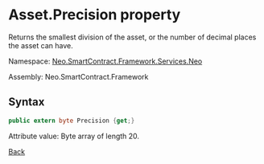 # Asset.Precision property

Returns the smallest division of the asset, or the number of decimal places the asset can have.

Namespace: [Neo.SmartContract.Framework.Services.Neo](../../neo.md)

Assembly: Neo.SmartContract.Framework

## Syntax

```c#
public extern byte Precision {get;}
```

Attribute value: Byte array of length 20.



[Back](../Asset.md)
